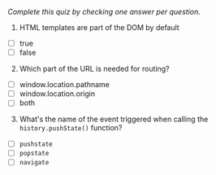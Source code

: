 *Complete this quiz by checking one answer per question.*

1. HTML templates are part of the DOM by default

- [ ] true
- [ ] false

2. Which part of the URL is needed for routing?

- [ ] window.location.pathname
- [ ] window.location.origin
- [ ] both

3. What's the name of the event triggered when calling the `history.pushState()` function?
   
- [ ] `pushstate`
- [ ] `popstate`
- [ ] `navigate`